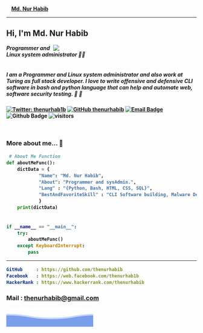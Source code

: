 
 <b> &nbsp; &nbsp; [Md. Nur Habib](https://github.com/thenurhabib) <br>
<!-- <img src="https://hrcdn.net/community-frontend/assets/badges/python-f70befd824.svg" width="20px" > <b> Python Developer. </b> -->
<hr>

 <h2> Hi, I'm Md. Nur Habib</h2>
<img align='right' src="https://github-readme-stats.vercel.app/api?username=thenurhabib&show_icons=true&theme=radical" width="380">
<p><em>Programmer and Linux system administrator 🧑‍💻<br>
<br>

##### I am a Programmer and Linux system administrator and also work at Turing as full stack developer. I love to write offensive and defensive CLI software in bash and python language that can help and automate web, software security testing.  📔 🤖

</em></p>

[![Twitter: thenurhab1b](https://img.shields.io/twitter/follow/thenurhabib?style=flat-square)](https://twitter.com/thenurhab1b)
[![GitHub thenurhabib](https://img.shields.io/github/followers/thenurhabib?label=follow%20github&style=flat-square)](https://github.com/thenurhabib)
[![Email Badge](https://img.shields.io/badge/-Email-c14438?style=flat-square&logo=Gmail&logoColor=white&link=mailto:thenurhabib@gmail.com)](mailto:thenurhabib@gmail.com)
![Github Badge](https://img.shields.io/badge/-Github-232323?style=flat-square&logo=Github&logoColor=white&link=https://www.github.com/thenurhabib)
![visitors](https://visitor-badge.laobi.icu/badge?page_id=thenurhabib)



<br>

### More about me...  👾

```python
 # About Me Function
def aboutMeFunc():
    dictData = {
            "Name": "Md. Nur Habib",
            "About": "Programmer and sysAdmin.",
            "Lang" : "{Python, Bash, HTML, CSS, SQL}",
            "BestAndFavoriteSkill" : "CLI Software building, Malware Development"
            }
    print(dictData)


if __name__ == "__main__":
    try:
        aboutMeFunc()
    except KeyboardInterrupt:
        pass

```
---


 
 ```yaml
 GitHub     : https://github.com/thenurhabib
 Facebook   : https://web.facebook.com/thenurhab1b 
 HackerRank : https://www.hackerrank.com/thenurhabib
```
 ### Mail : thenurhabib@gmail.com
 
<img src="./bgbotom.svg">
